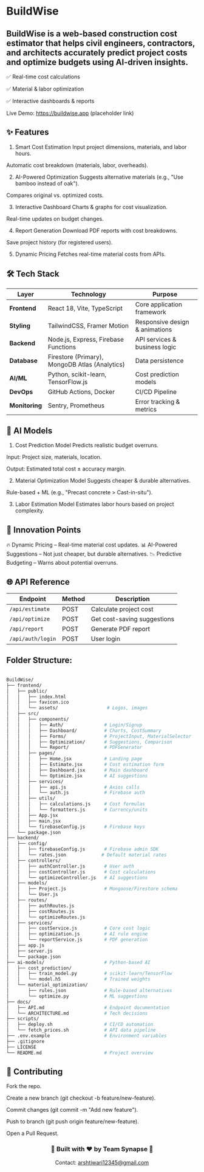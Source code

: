 # BuildWise

## BuildWise is a web-based construction cost estimator that helps civil engineers, contractors, and architects accurately predict project costs and optimize budgets using AI-driven insights.

✅ Real-time cost calculations

✅ Material & labor optimization

✅ Interactive dashboards & reports

Live Demo: https://buildwise.app (placeholder link)


## ✨ Features

1. Smart Cost Estimation
Input project dimensions, materials, and labor hours.

Automatic cost breakdown (materials, labor, overheads).

2. AI-Powered Optimization
Suggests alternative materials (e.g., "Use bamboo instead of oak").

Compares original vs. optimized costs.

3. Interactive Dashboard
Charts & graphs for cost visualization.

Real-time updates on budget changes.

4. Report Generation
Download PDF reports with cost breakdowns.

Save project history (for registered users).

5. Dynamic Pricing
Fetches real-time material costs from APIs.

## 🛠️ Tech Stack
| Layer | Technology | Purpose |
|-------|------------|---------|
| **Frontend** | React 18, Vite, TypeScript | Core application framework |
| **Styling** | TailwindCSS, Framer Motion | Responsive design & animations |
| **Backend** | Node.js, Express, Firebase Functions | API services & business logic |
| **Database** | Firestore (Primary), MongoDB Atlas (Analytics) | Data persistence |
| **AI/ML** | Python, scikit-learn, TensorFlow.js | Cost prediction models |
| **DevOps** | GitHub Actions, Docker | CI/CD Pipeline |
| **Monitoring** | Sentry, Prometheus | Error tracking & metrics |

## 🤖 AI Models

1. Cost Prediction Model
Predicts realistic budget overruns.

Input: Project size, materials, location.

Output: Estimated total cost ± accuracy margin.

2. Material Optimization Model
Suggests cheaper & durable alternatives.

Rule-based + ML (e.g., "Precast concrete > Cast-in-situ").

3. Labor Estimation Model
Estimates labor hours based on project complexity.


## 🚀 Innovation Points
🔥 Dynamic Pricing – Real-time material cost updates.
📊 AI-Powered Suggestions – Not just cheaper, but durable alternatives.
📉 Predictive Budgeting – Warns about potential overruns.


## 🌐 API Reference

| Endpoint            | Method | Description                  |
|---------------------|--------|------------------------------|
| `/api/estimate`     | POST   | Calculate project cost       |
| `/api/optimize`     | POST   | Get cost-saving suggestions  |
| `/api/report`       | POST   | Generate PDF report          |
| `/api/auth/login`   | POST   | User login                   |


## Folder Structure:

```bash

BuildWise/
├── frontend/
│   ├── public/
│   │   ├── index.html
│   │   ├── favicon.ico
│   │   └── assets/                  # Logos, images
│   ├── src/
│   │   ├── components/
│   │   │   ├── Auth/               # Login/Signup
│   │   │   ├── Dashboard/          # Charts, CostSummary
│   │   │   ├── Forms/              # ProjectInput, MaterialSelector
│   │   │   ├── Optimization/       # Suggestions, Comparison
│   │   │   └── Report/             # PDFGenerator
│   │   ├── pages/
│   │   │   ├── Home.jsx            # Landing page
│   │   │   ├── Estimate.jsx        # Cost estimation form
│   │   │   ├── Dashboard.jsx       # Main dashboard
│   │   │   └── Optimize.jsx        # AI suggestions
│   │   ├── services/
│   │   │   ├── api.js              # Axios calls
│   │   │   └── auth.js             # Firebase auth
│   │   ├── utils/
│   │   │   ├── calculations.js     # Cost formulas
│   │   │   └── formatters.js       # Currency/units
│   │   ├── App.jsx
│   │   ├── main.jsx
│   │   └── firebaseConfig.js       # Firebase keys
│   └── package.json
├── backend/
│   ├── config/
│   │   ├── firebaseConfig.js       # Firebase admin SDK
│   │   └── rates.json             # Default material rates
│   ├── controllers/
│   │   ├── authController.js       # User auth
│   │   ├── costController.js       # Cost calculations
│   │   └── optimizeController.js   # AI suggestions
│   ├── models/
│   │   ├── Project.js              # Mongoose/Firestore schema
│   │   └── User.js
│   ├── routes/
│   │   ├── authRoutes.js
│   │   ├── costRoutes.js
│   │   └── optimizeRoutes.js
│   ├── services/
│   │   ├── costService.js          # Core cost logic
│   │   ├── optimization.js         # AI rule engine
│   │   └── reportService.js        # PDF generation
│   ├── app.js
│   ├── server.js
│   └── package.json
├── ai-models/                      # Python-based AI
│   ├── cost_prediction/
│   │   ├── train_model.py          # scikit-learn/TensorFlow
│   │   └── model.h5                # Trained weights
│   └── material_optimization/
│       ├── rules.json              # Rule-based alternatives
│       └── optimize.py             # ML suggestions
├── docs/
│   ├── API.md                      # Endpoint documentation
│   └── ARCHITECTURE.md             # Tech decisions
├── scripts/
│   ├── deploy.sh                   # CI/CD automation
│   └── fetch_prices.sh             # API data pipeline
├── .env.example                    # Environment variables
├── .gitignore
├── LICENSE
└── README.md                       # Project overview
```





## 🤝 Contributing
Fork the repo.

Create a new branch (git checkout -b feature/new-feature).

Commit changes (git commit -m "Add new feature").

Push to branch (git push origin feature/new-feature).

Open a Pull Request.




<div align="center"> <h3>🚀 Built with ❤ by Team Synapse 🚀</h3> <p>Contact: <a href="mailto:arshtiwari12345@gmail.com">arshtiwari12345@gmail.com</a></p> </div> 
